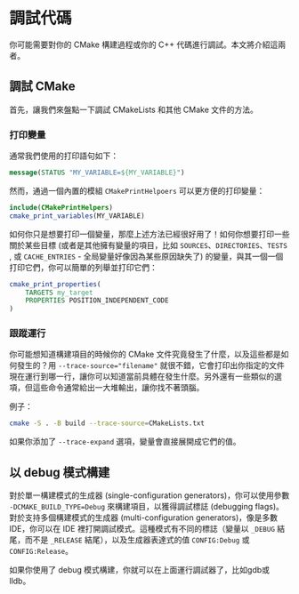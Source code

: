 # 調試代碼

你可能需要對你的 CMake 構建過程或你的 C++ 代碼進行調試。本文將介紹這兩者。

## 調試 CMake

首先，讓我們來盤點一下調試 CMakeLists 和其他 CMake 文件的方法。

### 打印變量

通常我們使用的打印語句如下：

```cmake
message(STATUS "MY_VARIABLE=${MY_VARIABLE}")
```

然而，通過一個內置的模組 `CMakePrintHelpoers` 可以更方便的打印變量：

```cmake
include(CMakePrintHelpers)
cmake_print_variables(MY_VARIABLE)
```

如何你只是想要打印一個變量，那麼上述方法已經很好用了！如何你想要打印一些關於某些目標 (或者是其他擁有變量的項目，比如 `SOURCES`、`DIRECTORIES`、`TESTS` , 或 `CACHE_ENTRIES` - 全局變量好像因為某些原因缺失了) 的變量，與其一個一個打印它們，你可以簡單的列舉並打印它們：

```cmake
cmake_print_properties(
    TARGETS my_target
    PROPERTIES POSITION_INDEPENDENT_CODE
)
```


### 跟蹤運行

你可能想知道構建項目的時候你的 CMake 文件究竟發生了什麼，以及這些都是如何發生的？用 `--trace-source="filename"` 就很不錯，它會打印出你指定的文件現在運行到哪一行，讓你可以知道當前具體在發生什麼。另外還有一些類似的選項，但這些命令通常給出一大堆輸出，讓你找不著頭腦。

例子：

```bash
cmake -S . -B build --trace-source=CMakeLists.txt
```

如果你添加了 `--trace-expand` 選項，變量會直接展開成它們的值。


## 以 debug 模式構建

對於單一構建模式的生成器 (single-configuration generators)，你可以使用參數 `-DCMAKE_BUILD_TYPE=Debug` 來構建項目，以獲得調試標誌 (debugging flags)。對於支持多個構建模式的生成器 (multi-configuration generators)，像是多數IDE，你可以在 IDE 裡打開調試模式。這種模式有不同的標誌（變量以 `_DEBUG` 結尾，而不是 `_RELEASE` 結尾），以及生成器表達式的值 `CONFIG:Debug` 或 `CONFIG:Release`。

如果你使用了 debug 模式構建，你就可以在上面運行調試器了，比如gdb或lldb。
